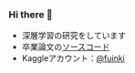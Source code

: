 ### Hi there 👋

- 深層学習の研究をしています
- 卒業論文の[ソースコード](https://github.com/fuinki/vsepp_for_japanese "卒業論文ソースコード")
- Kaggleアカウント：[@fuinki](https://www.kaggle.com/fuinki "Kaggleアカウント")


<!--
**fuinki/fuinki** is a ✨ _special_ ✨ repository because its `README.md` (this file) appears on your GitHub profile.

Here are some ideas to get you started:

-　機械学習、深層学習に興味があります。


- 🔭 I’m currently working on ...
- 🌱 I’m currently learning ...
- 👯 I’m looking to collaborate on ...
- 🤔 I’m looking for help with ...
- 💬 Ask me about ...
- 📫 How to reach me: ...
- 😄 Pronouns: ...
- ⚡ Fun fact: ...
-->
